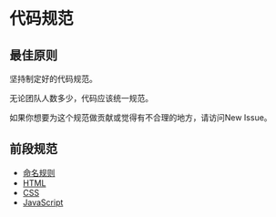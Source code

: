# 代码规范

## 最佳原则

坚持制定好的代码规范。

无论团队人数多少，代码应该统一规范。

如果你想要为这个规范做贡献或觉得有不合理的地方，请访问New Issue。

## 前段规范

- [命名规则](./frontend/naming_rule.md)
- [HTML](./frontend/html.md)
- [CSS](./frontend/css.md)
- [JavaScript](./frontend/javascript.md)